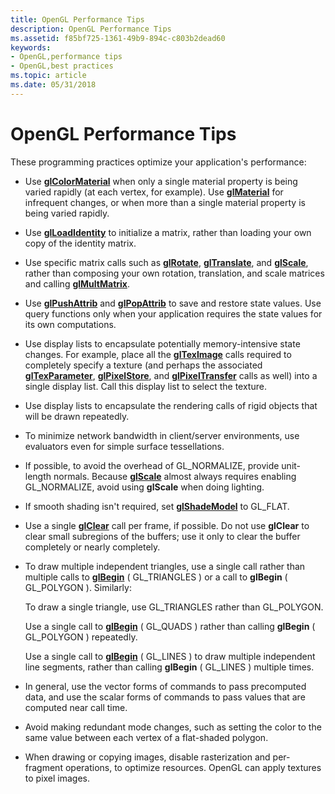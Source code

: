```yaml
---
title: OpenGL Performance Tips
description: OpenGL Performance Tips
ms.assetid: f85bf725-1361-49b9-894c-c803b2dead60
keywords:
- OpenGL,performance tips
- OpenGL,best practices
ms.topic: article
ms.date: 05/31/2018
---
```


# OpenGL Performance Tips

These programming practices optimize your application's performance:

-   Use [**glColorMaterial**](glcolormaterial.md) when only a single material property is being varied rapidly (at each vertex, for example). Use [**glMaterial**](glmaterial-functions.md) for infrequent changes, or when more than a single material property is being varied rapidly.
-   Use [**glLoadIdentity**](glloadidentity.md) to initialize a matrix, rather than loading your own copy of the identity matrix.
-   Use specific matrix calls such as [**glRotate**](glrotate.md), [**glTranslate**](gltranslate.md), and [**glScale**](glscale.md), rather than composing your own rotation, translation, and scale matrices and calling [**glMultMatrix**](glmultmatrix.md).
-   Use [**glPushAttrib**](glpushattrib.md) and [**glPopAttrib**](glpopattrib.md) to save and restore state values. Use query functions only when your application requires the state values for its own computations.
-   Use display lists to encapsulate potentially memory-intensive state changes. For example, place all the [**glTexImage**](glteximage1d.md) calls required to completely specify a texture (and perhaps the associated [**glTexParameter**](gltexparameter-functions.md), [**glPixelStore**](glpixelstore-functions.md), and [**glPixelTransfer**](glpixeltransfer.md) calls as well) into a single display list. Call this display list to select the texture.
-   Use display lists to encapsulate the rendering calls of rigid objects that will be drawn repeatedly.
-   To minimize network bandwidth in client/server environments, use evaluators even for simple surface tessellations.
-   If possible, to avoid the overhead of GL\_NORMALIZE, provide unit-length normals. Because [**glScale**](glscale.md) almost always requires enabling GL\_NORMALIZE, avoid using **glScale** when doing lighting.
-   If smooth shading isn't required, set [**glShadeModel**](glshademodel.md) to GL\_FLAT.
-   Use a single [**glClear**](glclear.md) call per frame, if possible. Do not use **glClear** to clear small subregions of the buffers; use it only to clear the buffer completely or nearly completely.
-   To draw multiple independent triangles, use a single call rather than multiple calls to [**glBegin**](glbegin.md) ( GL\_TRIANGLES ) or a call to **glBegin** ( GL\_POLYGON ). Similarly:

    To draw a single triangle, use GL\_TRIANGLES rather than GL\_POLYGON.

    Use a single call to [**glBegin**](glbegin.md) ( GL\_QUADS ) rather than calling **glBegin** ( GL\_POLYGON ) repeatedly.

    Use a single call to [**glBegin**](glbegin.md) ( GL\_LINES ) to draw multiple independent line segments, rather than calling **glBegin** ( GL\_LINES ) multiple times.

-   In general, use the vector forms of commands to pass precomputed data, and use the scalar forms of commands to pass values that are computed near call time.
-   Avoid making redundant mode changes, such as setting the color to the same value between each vertex of a flat-shaded polygon.
-   When drawing or copying images, disable rasterization and per-fragment operations, to optimize resources. OpenGL can apply textures to pixel images.

 

 




